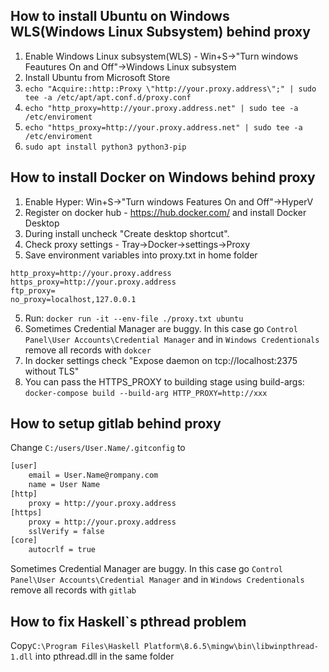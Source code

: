 
## How to install Ubuntu on Windows WLS(Windows Linux Subsystem) behind proxy

1. Enable Windows Linux subsystem(WLS) - Win+S->"Turn windows Feautures On and Off"->Windows Linux subsystem
2. Install Ubuntu from Microsoft Store
3. ```echo "Acquire::http::Proxy \"http://your.proxy.address\";" | sudo tee -a /etc/apt/apt.conf.d/proxy.conf```
4. ```echo "http_proxy=http://your.proxy.address.net" | sudo tee -a /etc/enviroment```
5. ```echo "https_proxy=http://your.proxy.address.net" | sudo tee -a /etc/enviroment```
6. ```sudo apt install python3 python3-pip```



## How to install Docker on Windows behind proxy

1. Enable Hyper: Win+S->"Turn windows Features On and Off"->HyperV
2. Register on docker hub - https://hub.docker.com/ and install  Docker Desktop
3. During install uncheck "Create desktop shortcut".
4. Check proxy settings - Tray->Docker->settings->Proxy
5. Save environment variables into proxy.txt in home folder
```
http_proxy=http://your.proxy.address
https_proxy=http://your.proxy.address
ftp_proxy=
no_proxy=localhost,127.0.0.1
```
5. Run: ```docker run -it --env-file ./proxy.txt ubuntu```
6. Sometimes Credential Manager are buggy. In this case go ```Control Panel\User Accounts\Credential Manager```
and in ```Windows Credentionals``` remove all records with ```dokcer```
7. In docker settings check "Expose daemon on tcp://localhost:2375 without TLS"
8. You can pass the HTTPS_PROXY to building stage using build-args: ```docker-compose build --build-arg HTTP_PROXY=http://xxx```

## How to setup gitlab behind proxy
Change ```C:/users/User.Name/.gitconfig``` to 
```bash
[user]
    email = User.Name@rompany.com
    name = User Name
[http]
    proxy = http://your.proxy.address
[https]
    proxy = http://your.proxy.address
    sslVerify = false
[core]
    autocrlf = true
```

Sometimes Credential Manager are buggy. In this case go ```Control Panel\User Accounts\Credential Manager```
and in ```Windows Credentionals``` remove all records with ```gitlab```

## How to fix Haskell`s pthread problem
Copy```C:\Program Files\Haskell Platform\8.6.5\mingw\bin\libwinpthread-1.dll``` into pthread.dll in the same folder
